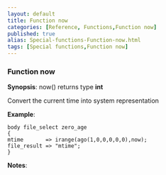 ```yaml
---
layout: default
title: Function now
categories: [Reference, Functions,Function now]
published: true
alias: Special-functions-Function-now.html
tags: [Special functions,Function now]
---
```


### Function now

**Synopsis**: now() returns type **int**

  

Convert the current time into system representation

**Example**:  
   

```cf3
body file_select zero_age
{
mtime       => irange(ago(1,0,0,0,0,0),now);
file_result => "mtime";
}
```

**Notes**:  
   
